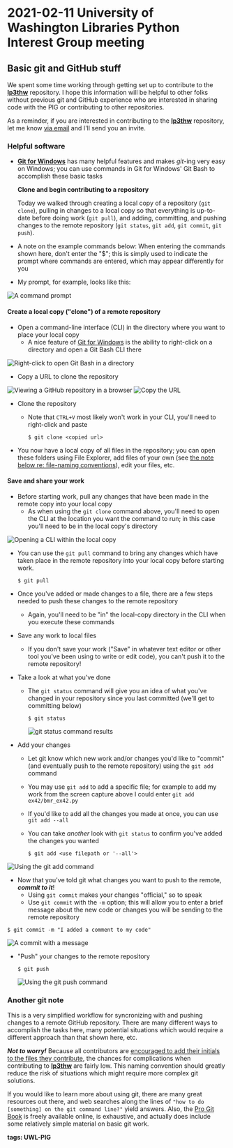 # 2021-02-11 University of Washington Libraries Python Interest Group meeting

## Basic git and GitHub stuff

We spent some time working through getting set up to contribute to the [**lp3thw**](https://github.com/uw-libraries-python-interest-group/lp3thw) repository. I hope this information will be helpful to other folks without previous git and GitHub experience who are interested in sharing code with the PIG or contributing to other repositories.

As a reminder, if you are interested in contributing to the [**lp3thw**](https://github.com/uw-libraries-python-interest-group/lp3thw) repository, let me know [via email](mailto:ries07@uw.edu) and I'll send you an invite.

### Helpful software

* [**Git for Windows**](https://gitforwindows.org/) has many helpful features and makes _git_-ing very easy on Windows; you can use commands in Git for Windows' Git Bash to accomplish these basic  tasks

  **Clone and begin contributing to a repository**

  Today we walked through creating a local copy of a repository \(`git clone`\), pulling in changes to a local copy so that everything is up-to-date before doing work \(`git pull`\), and adding, committing, and pushing changes to the remote repository \(`git status`, `git add`, `git commit`, `git push`\).

* A note on the example commands below: When entering the commands shown here, don't enter the "$"; this is simply used to indicate the prompt where commands are entered, which may appear differently for you
* My prompt, for example, looks like this:

![A command prompt](https://i.imgur.com/ddcqdqY.png)

#### Create a local copy \("clone"\) of a remote repository

* Open a command-line interface \(CLI\) in the directory where you want to place your local copy
  * A nice feature of [Git for Windows](https://gitforwindows.org/) is the ability to right-click on a directory and open a Git Bash CLI there

![Right-click to open Git Bash in a directory](https://i.imgur.com/rrX3DGX.png)

* Copy a URL to clone the repository

![Viewing a GitHub repository in a browser](https://i.imgur.com/cM0H5Fc.png) ![Copy the URL](https://i.imgur.com/VkUJHzq.png)

* Clone the repository
  * Note that `CTRL+V` most likely won't work in your CLI, you'll need to right-click and paste

    ```text
    $ git clone <copied url>
    ```
* You now have a local copy of all files in the repository; you can open these folders using File Explorer, add files of your own \(see [the note below re: file-naming conventions](2021_02_11.md#Another-git-note)\), edit your files, etc.

#### Save and share your work

* Before starting work, pull any changes that have been made in the remote copy into your local copy
  * As when using the `git clone` command above, you'll need to open the CLI at the location you want the command to run; in this case you'll need to be in the local copy's directory

![Opening a CLI within the local copy](https://i.imgur.com/IpQIaIr.png)

* You can use the `git pull` command to bring any changes which have taken place in the remote repository into your local copy before starting work.

  ```text
  $ git pull
  ```

* Once you've added or made changes to a file, there are a few steps needed to push these changes to the remote repository
  * Again, you'll need to be "in" the local-copy directory in the CLI when you execute these commands
* Save any work to local files
  * If you don't save your work \("Save" in whatever text editor or other tool you've been using to write or edit code\), you can't push it to the remote repository!
* Take a look at what you've done
  * The `git status` command will give you an idea of what you've changed in your repository since you last committed \(we'll get to committing below\)

    ```text
    $ git status
    ```

    ![git status command results](https://i.imgur.com/h6TQJaM.png)
* Add your changes
  * Let git know which new work and/or changes you'd like to "commit" \(and eventually push to the remote repository\) using the `git add` command
  * You may use `git add` to add a specific file; for example to add my work from the screen capture above I could enter `git add ex42/bmr_ex42.py`
  * If you'd like to add all the changes you made at once, you can use `git add --all`
  * You can take _another_ look with `git status` to confirm  you've added the changes you wanted

    ```text
    $ git add <use filepath or '--all'>
    ```

![Using the git add command](https://i.imgur.com/kTfjigA.png)

* Now that you've told git what changes you want to push to the remote, _**commit to it**_!
  * Using `git commit` makes your changes "official," so to speak
  * Use `git commit` with the `-m` option; this will allow you to enter a brief message about the new code or changes you will be sending to the remote repository

```text
$ git commit -m "I added a comment to my code"
```

![A commit with a message](https://i.imgur.com/sbyhhqa.png)

* "Push" your changes to the remote repository

  ```text
  $ git push
  ```

  ![Using the git push command](https://i.imgur.com/JnuStDV.png)

### Another git note

This is a very simplified workflow for syncronizing with and pushing changes to a remote GitHub repository. There are many different ways to accomplish the tasks here, many potential situations which would require a different approach than that shown here, etc.

_**Not to worry!**_ Because all contributors are [encouraged to add their initials to the files they contribute](https://github.com/uw-libraries-python-interest-group/lp3thw#naming-and-storing-files), the chances for complications when contributing to [**lp3thw**](https://github.com/uw-libraries-python-interest-group/lp3thw) are fairly low. This naming convention should greatly reduce the risk of situations which might require more complex git solutions.

If you would like to learn more about using git, there are many great resources out there, and web searches along the lines of `"how to do [something] on the git command line?"` yield answers. Also, the [Pro Git Book](https://git-scm.com/book/en/v2) is freely available online, is exhaustive, and actually does include some relatively simple material on basic git work.

**tags: UWL-PIG**

